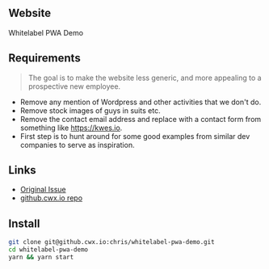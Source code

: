 ## Website

Whitelabel PWA Demo

## Requirements

> The goal is to make the website less generic, and more appealing to a prospective new employee.

- Remove any mention of Wordpress and other activities that we don't do.
- Remove stock images of guys in suits etc.
- Remove the contact email address and replace with a contact form from something like https://kwes.io.
- First step is to hunt around for some good examples from similar dev companies to serve as inspiration.

## Links

- [Original Issue](https://github.cwx.io/issue/other/issues/2)
- [github.cwx.io repo](https://github.cwx.io/chris/whitelabel-pwa-demo)

## Install

```bash
git clone git@github.cwx.io:chris/whitelabel-pwa-demo.git
cd whitelabel-pwa-demo
yarn && yarn start
```
